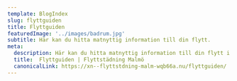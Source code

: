 ```yaml
---
template: BlogIndex
slug: flyttguiden
title: Flyttguiden
featuredImage: '../images/badrum.jpg'
subtitle: Här kan du hitta matnyttig information till din flytt.
meta:
  description: Här kan du hitta matnyttig information till din flytt i form av olika guider och tips. Kontakta oss vid frågor!
  title:  Flyttguiden | Flyttstädning Malmö
  canonicalLink: https://xn--flyttstdning-malm-wqb66a.nu/flyttguiden/
---
```

